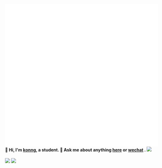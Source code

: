 <img align='right' alt="wakatime" src="https://raw.githubusercontent.com/fengwei2002/fengwei2002/0927f5dd9f67e19effd9d81ed08d961a881d828f/calendar.svg">
<img align='right' alt="isocalendar" src="https://raw.githubusercontent.com/fengwei2002/fengwei2002/0927f5dd9f67e19effd9d81ed08d961a881d828f/activity.svg">

<!-- <img align='right' alt="isocalendar" src="https://raw.githubusercontent.com/fengwei2002/fengwei2002/0927f5dd9f67e19effd9d81ed08d961a881d828f/habits.svg"> -->

#### 🌴 Hi, I'm [konng](https://konng.now.sh), a student.  💬 Ask me about anything [here](https://github.com/fengwei2002/fengwei2002/issues) or <a href="https://raw.githubusercontent.com/fengwei2002/fengwei2002/main/WeChatORCode.jpg" title="CIKI1F">wechat</a> . <img src='https://visitor-badge.laobi.icu/badge?page_id=fengwei2002.fengwei2002' />

![](https://github-readme-stats.vercel.app/api?username=fengwei2002&show_icons=true&count_private=true&hide_title=true%27&hide=contribs&include_all_commits=true&theme=highcontrast&bg_color=30,e96443,904e95)
![](https://github-readme-stats.vercel.app/api/top-langs/?username=fengwei2002&hide=html&layout=compact)

 <!-- ![github stats](https://github-readme-stats.vercel.app/api?username=fengwei2002&show_icons=true) -->
